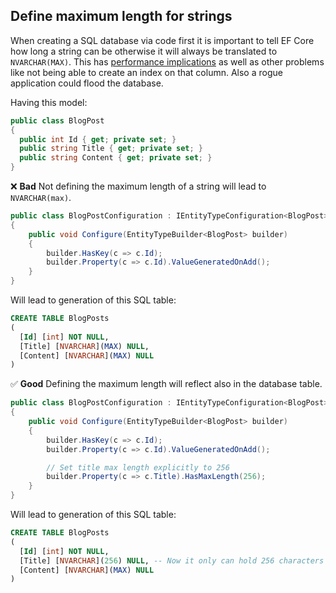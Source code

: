 ## Define maximum length for strings
When creating a SQL database via code first it is important to tell EF Core how long a string can be otherwise it will always be translated to `NVARCHAR(MAX)`. This has [performance implications](https://hungdoan.com/2017/04/13/nvarcharn-vs-nvarcharmax-performance-in-ms-sql-server/) as well as other problems like not being able to create an index on that column. Also a rogue application could flood the database.

Having this model:
```csharp
public class BlogPost
{
  public int Id { get; private set; }
  public string Title { get; private set; }
  public string Content { get; private set; }
}
```

❌ **Bad** Not defining the maximum length of a string will lead to `NVARCHAR(max)`.
```csharp
public class BlogPostConfiguration : IEntityTypeConfiguration<BlogPost>
{
    public void Configure(EntityTypeBuilder<BlogPost> builder)
    {
        builder.HasKey(c => c.Id);
        builder.Property(c => c.Id).ValueGeneratedOnAdd();
    }
}
```

Will lead to generation of this SQL table:  
```sql
CREATE TABLE BlogPosts
(
  [Id] [int] NOT NULL,
  [Title] [NVARCHAR](MAX) NULL,
  [Content] [NVARCHAR](MAX) NULL
)
```

✅ **Good** Defining the maximum length will reflect also in the database table.
```csharp
public class BlogPostConfiguration : IEntityTypeConfiguration<BlogPost>
{
    public void Configure(EntityTypeBuilder<BlogPost> builder)
    {
        builder.HasKey(c => c.Id);
        builder.Property(c => c.Id).ValueGeneratedOnAdd();

        // Set title max length explicitly to 256
        builder.Property(c => c.Title).HasMaxLength(256);
    }
}
```

Will lead to generation of this SQL table:
```sql
CREATE TABLE BlogPosts
(
  [Id] [int] NOT NULL,
  [Title] [NVARCHAR](256) NULL, -- Now it only can hold 256 characters
  [Content] [NVARCHAR](MAX) NULL
)
```
